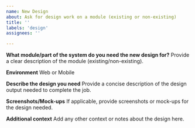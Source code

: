 ```yaml
---
name: New Design
about: Ask for design work on a module (existing or non-existing)
title: ''
labels: 'design'
assignees: ''

---
```


**What module/part of the system do you need the new design for?**
Provide a clear description of the module (existing/non-existing).

**Environment**
Web or Mobile

**Describe the design you need**
Provide a concise description of the design output needed to complete the job.

**Screenshots/Mock-ups**
If applicable, provide screenshots or mock-ups for the design needed.

**Additional context**
Add any other context or notes about the design here.